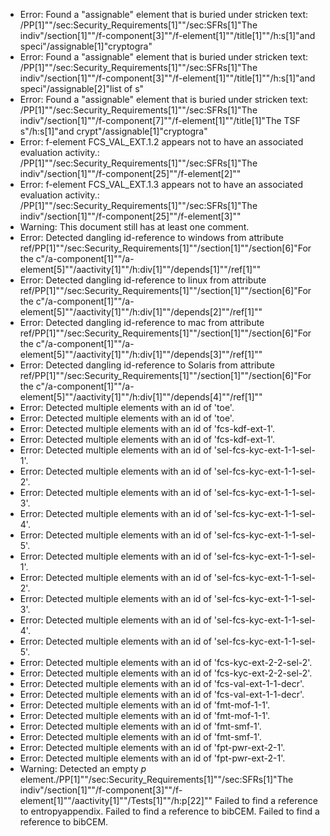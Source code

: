 * Error: Found a "assignable" element that is buried under stricken text:
        /PP[1]""/sec:Security_Requirements[1]""/sec:SFRs[1]"The indiv"/section[1]""/f-component[3]""/f-element[1]""/title[1]""/h:s[1]"and speci"/assignable[1]"cryptogra"
* Error: Found a "assignable" element that is buried under stricken text:
        /PP[1]""/sec:Security_Requirements[1]""/sec:SFRs[1]"The indiv"/section[1]""/f-component[3]""/f-element[1]""/title[1]""/h:s[1]"and speci"/assignable[2]"list of s"
* Error: Found a "assignable" element that is buried under stricken text:
        /PP[1]""/sec:Security_Requirements[1]""/sec:SFRs[1]"The indiv"/section[1]""/f-component[7]""/f-element[1]""/title[1]"The TSF s"/h:s[1]"and crypt"/assignable[1]"cryptogra"
* Error: f-element FCS_VAL_EXT.1.2  appears not to have an associated evaluation activity.:
        /PP[1]""/sec:Security_Requirements[1]""/sec:SFRs[1]"The indiv"/section[1]""/f-component[25]""/f-element[2]""
* Error: f-element FCS_VAL_EXT.1.3  appears not to have an associated evaluation activity.:
        /PP[1]""/sec:Security_Requirements[1]""/sec:SFRs[1]"The indiv"/section[1]""/f-component[25]""/f-element[3]""
* Warning: This document still has at least one comment.
* Error: Detected dangling id-reference to windows from attribute
        ref/PP[1]""/sec:Security_Requirements[1]""/section[1]""/section[6]"For the c"/a-component[1]""/a-element[5]""/aactivity[1]""/h:div[1]""/depends[1]""/ref[1]""
* Error: Detected dangling id-reference to linux from attribute
        ref/PP[1]""/sec:Security_Requirements[1]""/section[1]""/section[6]"For the c"/a-component[1]""/a-element[5]""/aactivity[1]""/h:div[1]""/depends[2]""/ref[1]""
* Error: Detected dangling id-reference to mac from attribute
        ref/PP[1]""/sec:Security_Requirements[1]""/section[1]""/section[6]"For the c"/a-component[1]""/a-element[5]""/aactivity[1]""/h:div[1]""/depends[3]""/ref[1]""
* Error: Detected dangling id-reference to Solaris from attribute
        ref/PP[1]""/sec:Security_Requirements[1]""/section[1]""/section[6]"For the c"/a-component[1]""/a-element[5]""/aactivity[1]""/h:div[1]""/depends[4]""/ref[1]""
* Error: Detected multiple elements with an id of 'toe'.
* Error: Detected multiple elements with an id of 'toe'.
* Error: Detected multiple elements with an id of 'fcs-kdf-ext-1'.
* Error: Detected multiple elements with an id of 'fcs-kdf-ext-1'.
* Error: Detected multiple elements with an id of 'sel-fcs-kyc-ext-1-1-sel-1'.
* Error: Detected multiple elements with an id of 'sel-fcs-kyc-ext-1-1-sel-2'.
* Error: Detected multiple elements with an id of 'sel-fcs-kyc-ext-1-1-sel-3'.
* Error: Detected multiple elements with an id of 'sel-fcs-kyc-ext-1-1-sel-4'.
* Error: Detected multiple elements with an id of 'sel-fcs-kyc-ext-1-1-sel-5'.
* Error: Detected multiple elements with an id of 'sel-fcs-kyc-ext-1-1-sel-1'.
* Error: Detected multiple elements with an id of 'sel-fcs-kyc-ext-1-1-sel-2'.
* Error: Detected multiple elements with an id of 'sel-fcs-kyc-ext-1-1-sel-3'.
* Error: Detected multiple elements with an id of 'sel-fcs-kyc-ext-1-1-sel-4'.
* Error: Detected multiple elements with an id of 'sel-fcs-kyc-ext-1-1-sel-5'.
* Error: Detected multiple elements with an id of 'fcs-kyc-ext-2-2-sel-2'.
* Error: Detected multiple elements with an id of 'fcs-kyc-ext-2-2-sel-2'.
* Error: Detected multiple elements with an id of 'fcs-val-ext-1-1-decr'.
* Error: Detected multiple elements with an id of 'fcs-val-ext-1-1-decr'.
* Error: Detected multiple elements with an id of 'fmt-mof-1-1'.
* Error: Detected multiple elements with an id of 'fmt-mof-1-1'.
* Error: Detected multiple elements with an id of 'fmt-smf-1'.
* Error: Detected multiple elements with an id of 'fmt-smf-1'.
* Error: Detected multiple elements with an id of 'fpt-pwr-ext-2-1'.
* Error: Detected multiple elements with an id of 'fpt-pwr-ext-2-1'.
* Warning: Detected an empty _p_ element./PP[1]""/sec:Security_Requirements[1]""/sec:SFRs[1]"The indiv"/section[1]""/f-component[3]""/f-element[1]""/aactivity[1]""/Tests[1]""/h:p[22]""
 Failed to find a reference to entropyappendix.
 Failed to find a reference to bibCEM.
 Failed to find a reference to bibCEM.
